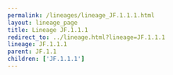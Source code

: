 ```yaml
---
permalink: /lineages/lineage_JF.1.1.1.html
layout: lineage_page
title: Lineage JF.1.1.1
redirect_to: ../lineage.html?lineage=JF.1.1.1
lineage: JF.1.1.1
parent: JF.1.1
children: ['JF.1.1.1']
---
```

